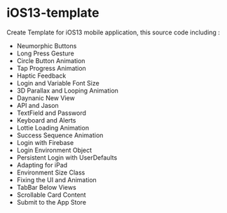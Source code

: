# iOS13-template

Create Template for iOS13 mobile application, this source code including : 
- Neumorphic Buttons
- Long Press Gesture
- Circle Button Animation
- Tap Progress Animation
- Haptic Feedback
- Login and Variable Font Size
- 3D Parallax and Looping Animation
- Daynanic New View
- API and Jason
- TextField and Password
- Keyboard and Alerts
- Lottie Loading Animation
- Success Sequence Animation
- Login with Firebase
- Login Environment Object
- Persistent Login with UserDefaults
- Adapting for iPad
- Environment Size Class
- Fixing the UI and Animation
- TabBar Below Views
- Scrollable Card Content
- Submit to the App Store
